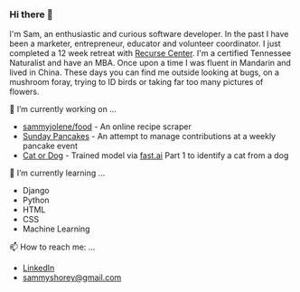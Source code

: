 ### Hi there 👋

I'm Sam, an enthusiastic and curious software developer. In the past I have been a marketer, entrepreneur, educator and volunteer coordinator. I just completed a 12 week retreat with [Recurse Center](https://www.recurse.com/). I'm a certified Tennessee Naturalist and have an MBA. Once upon a time I was fluent in Mandarin and lived in China. These days you can find me outside looking at bugs, on a mushroom foray, trying to ID birds or taking far too many pictures of flowers. 

🔭 I’m currently working on ...
- [sammyjolene/food](https://github.com/sammyjolene/food) - An online recipe scraper
- [Sunday Pancakes](https://sundaypancakes.fly.dev/) - An attempt to manage contributions at a weekly pancake event
- [Cat or Dog](https://huggingface.co/spaces/sammyjolene/model1) - Trained model via [fast.ai](fast.ai) Part 1 to identify a cat from a dog

🌱 I’m currently learning ...
- Django 
- Python 
- HTML
- CSS
- Machine Learning

📫 How to reach me: ...
- [LinkedIn](https://www.linkedin.com/in/sjshorey/)
- <sammyshorey@gmail.com>
